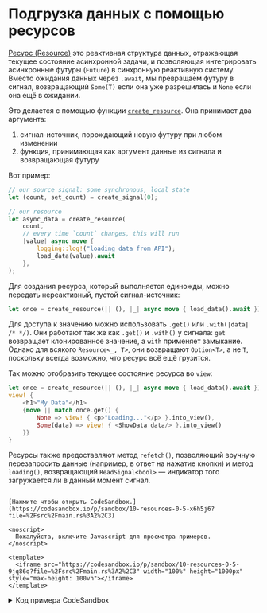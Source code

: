 # Подгрузка данных с помощью ресурсов

[Ресурс (Resource)](https://docs.rs/leptos/latest/leptos/struct.Resource.html) это реактивная структура данных, отражающая текущее состояние асинхронной задачи, и 
позволяющая интегрировать асинхронные футуры (`Future`) в синхронную реактивную систему. Вместо ожидания данных через `.await`,
мы превращаем футуру в сигнал, возвращающий `Some(T)` если она уже разрешилась и `None` если она ещё в ожидании.

Это делается с помощью функции [`create_resource`](https://docs.rs/leptos/latest/leptos/fn.create_resource.html). Она принимает два аргумента:

1. сигнал-источник, порождающий новую футуру при любом изменении
2. функция, принимающая как аргумент данные из сигнала и возвращающая футуру

Вот пример:

```rust
// our source signal: some synchronous, local state
let (count, set_count) = create_signal(0);

// our resource
let async_data = create_resource(
    count,
    // every time `count` changes, this will run
    |value| async move {
        logging::log!("loading data from API");
        load_data(value).await
    },
);
```

Для создания ресурса, который выполняется единожды, можно передать нереактивный, пустой сигнал-источник:

```rust
let once = create_resource(|| (), |_| async move { load_data().await });
```

Для доступа к значению можно использовать  `.get()` или `.with(|data| /* */)`. Они работают так же как `.get()` и `.with()`
у сигнала: `get` возвращает клонированное значение, а `with` применяет замыкание. Однако для всякого `Resource<_, T>`, 
они возвращают `Option<T>`, а не `T`, поскольку всегда возможно, что ресурс всё ещё грузится.

Так можно отобразить текущее состояние ресурса во `view`:

```rust
let once = create_resource(|| (), |_| async move { load_data().await });
view! {
    <h1>"My Data"</h1>
    {move || match once.get() {
        None => view! { <p>"Loading..."</p> }.into_view(),
        Some(data) => view! { <ShowData data/> }.into_view()
    }}
}
```

Ресурсы также предоставляют метод `refetch()`, позволяющий вручную перезапросить данные (например, в ответ на нажатие кнопки) 
и метод `loading()`, возвращающий `ReadSignal<bool>` — индикатор того загружается ли в данный момент сигнал.

```admonish sandbox title="Live example" collapsible=true

[Нажмите чтобы открыть CodeSandbox.](https://codesandbox.io/p/sandbox/10-resources-0-5-x6h5j6?file=%2Fsrc%2Fmain.rs%3A2%2C3)

<noscript>
  Пожалуйста, включите Javascript для просмотра примеров.
</noscript>

<template>
  <iframe src="https://codesandbox.io/p/sandbox/10-resources-0-5-9jq86q?file=%2Fsrc%2Fmain.rs%3A2%2C3" width="100%" height="1000px" style="max-height: 100vh"></iframe>
</template>

```

<details>
<summary>Код примера CodeSandbox</summary>

```rust
use gloo_timers::future::TimeoutFuture;
use leptos::*;

// Here we define an async function
// This could be anything: a network request, database read, etc.
// Here, we just multiply a number by 10
async fn load_data(value: i32) -> i32 {
    // fake a one-second delay
    TimeoutFuture::new(1_000).await;
    value * 10
}

#[component]
fn App() -> impl IntoView {
    // this count is our synchronous, local state
    let (count, set_count) = create_signal(0);

    // create_resource takes two arguments after its scope
    let async_data = create_resource(
        // the first is the "source signal"
        count,
        // the second is the loader
        // it takes the source signal's value as its argument
        // and does some async work
        |value| async move { load_data(value).await },
    );
    // whenever the source signal changes, the loader reloads

    // you can also create resources that only load once
    // just return the unit type () from the source signal
    // that doesn't depend on anything: we just load it once
    let stable = create_resource(|| (), |_| async move { load_data(1).await });

    // we can access the resource values with .get()
    // this will reactively return None before the Future has resolved
    // and update to Some(T) when it has resolved
    let async_result = move || {
        async_data
            .get()
            .map(|value| format!("Server returned {value:?}"))
            // This loading state will only show before the first load
            .unwrap_or_else(|| "Loading...".into())
    };

    // the resource's loading() method gives us a
    // signal to indicate whether it's currently loading
    let loading = async_data.loading();
    let is_loading = move || if loading() { "Loading..." } else { "Idle." };

    view! {
        <button
            on:click=move |_| {
                set_count.update(|n| *n += 1);
            }
        >
            "Click me"
        </button>
        <p>
            <code>"stable"</code>": " {move || stable.get()}
        </p>
        <p>
            <code>"count"</code>": " {count}
        </p>
        <p>
            <code>"async_value"</code>": "
            {async_result}
            <br/>
            {is_loading}
        </p>
    }
}

fn main() {
    leptos::mount_to_body(App)
}
```

</details>
</preview>
